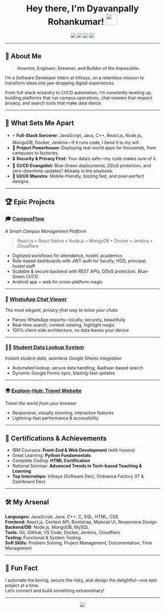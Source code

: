 <!--
    🚀 Welcome to the Universe of Dyavanpally Rohankumar! 🚀
    (Prepare to be amazed.)
-->

<h1 align="center">Hey there, I'm Dyavanpally Rohankumar! <img src="https://media.giphy.com/media/hvRJCLFzcasrR4ia7z/giphy.gif" width="36"/></h1>

<p align="center">
  <a href="mailto:dyavanpallyrohankumar@gmail.com"><img src="https://img.shields.io/badge/Email-blue?style=flat&logo=gmail"></a>
  <a href="https://github.com/dyavanpallyrohankumar"><img src="https://img.shields.io/badge/GitHub-181717?style=flat&logo=github"></a>
  <a href="https://www.linkedin.com/in/dyavanpallyrohankumar/"><img src="https://img.shields.io/badge/LinkedIn-blue?style=flat&logo=linkedin"></a>
  <a href="https://leetcode.com/u/Rohankumar_D/"><img src="https://img.shields.io/badge/Leetcode-blue?style=flat&logo=leetcode"></a>
</p>

---

## 🚀 About Me

> **Inventor, Engineer, Dreamer, and Builder of the Impossible.**

I’m a Software Developer Intern at Infosys, on a relentless mission to transform ideas into jaw-dropping digital experiences. 

From full-stack wizardry to CI/CD automation, I’m constantly leveling up, building platforms that run campus operations, chat viewers that respect privacy, and search tools that make data dance. 

---

## 🌟 What Sets Me Apart

- ⚡ **Full-Stack Sorcerer:** JavaScript, Java, C++, React.js, Node.js, MongoDB, Docker, Jenkins—if it runs code, I bend it to my will.
- 🎯 **Project Powerhouse:** Deploying real-world apps for thousands, from campuses to factories.
- 🔒 **Security & Privacy First:** Your data’s safe—my code makes sure of it.
- 🚀 **CI/CD Evangelist:** Blue-Green deployments, DDoS protection, and zero-downtime updates? Already in the playbook.
- 🎨 **UI/UX Maestro:** Mobile-friendly, blazing fast, and pixel-perfect designs.

---

## 🏆 Epic Projects

### 🎓 [CampusFlow](https://play.google.com/store/apps/details?id=com.campusflow)  
_A Smart Campus Management Platform_  
> React.js • React Native • Node.js • MongoDB • Docker • Jenkins • Cloudflare

- Digitized workflows for attendance, hostel, academics
- Role-based dashboards with JWT-auth for faculty, HOD, principal, hostel staff
- Scalable & secure backend with REST APIs, DDoS protection, Blue-Green CI/CD
- Android app + web for cross-platform magic

---

### 💬 [WhatsApp Chat Viewer](https://your-whatsapp-chat-viewer-link.com)  
_The most elegant, privacy-first way to relive your chats_

- Parses WhatsApp exports—locally, securely, beautifully
- Real-time search, context viewing, highlight magic
- 100% client-side architecture, no data leaves your device

---

### 👨‍🎓 [Student Data Lookup System](https://your-student-lookup-link.com)  
_Instant student data, seamless Google Sheets integration_

- Automated lookup, secure data handling, Aadhaar-based search
- Dynamic Google Forms sync, blazing-fast updates

---

### 🌍 [Explore-Hub: Travel Website](https://your-explore-hub-link.com)  
_Travel the world from your browser_

- Responsive, visually stunning, interactive features
- Lightning-fast performance & accessibility

---

## 🥇 Certifications & Achievements

- IBM Coursera: **Front-End & Web Development** (with honors)
- Great Learning: **Python Fundamentals**
- Complete Coding: **HTML Certification**
- National Seminar: **Advanced Trends in Tech-based Teaching & Learning**  
- **Top Internships:** Infosys (Software Dev), Ordnance Factory (IT & Dashboard Dev)

---

## 🛠️ My Arsenal

**Languages:** JavaScript, Java, C++, C, SQL, HTML, CSS  
**Frontend:** React.js, Context API, Bootstrap, Material UI, Responsive Design  
**Backend/DB:** Node.js, MongoDB, MySQL  
**Tools:** Git, GitHub, VS Code, Docker, Jenkins, Cloudflare  
**Testing:** Functional & System Testing  
**Soft Skills:** Problem Solving, Project Management, Documentation, Time Management

---

## 🤩 Fun Fact

I automate the boring, secure the risky, and design the delightful—one epic project at a time.  
Let’s connect and build something extraordinary!

---

<p align="center">
  <img src="https://readme-typing-svg.demolab.com/?lines=Welcome+to+my+GitHub+Galaxy!;Full-stack+developer+in+action...;Always+learning,+always+building!&center=true&width=400&height=45">
</p>
